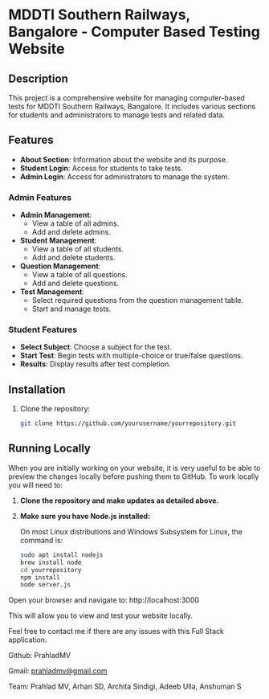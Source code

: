 # MDDTI Southern Railways, Bangalore - Computer Based Testing Website

## Description
This project is a comprehensive website for managing computer-based tests for MDDTI Southern Railways, Bangalore. It includes various sections for students and administrators to manage tests and related data.

## Features
- **About Section**: Information about the website and its purpose.
- **Student Login**: Access for students to take tests.
- **Admin Login**: Access for administrators to manage the system.

### Admin Features
- **Admin Management**:
  - View a table of all admins.
  - Add and delete admins.
- **Student Management**:
  - View a table of all students.
  - Add and delete students.
- **Question Management**:
  - View a table of all questions.
  - Add and delete questions.
- **Test Management**:
  - Select required questions from the question management table.
  - Start and manage tests.

### Student Features
- **Select Subject**: Choose a subject for the test.
- **Start Test**: Begin tests with multiple-choice or true/false questions.
- **Results**: Display results after test completion.

## Installation
1. Clone the repository:
   ```sh
   git clone https://github.com/yourusername/yourrepository.git

## Running Locally

When you are initially working on your website, it is very useful to be able to preview the changes locally before pushing them to GitHub. To work locally you will need to:

1. **Clone the repository and make updates as detailed above.**

2. **Make sure you have Node.js installed:**

   On most Linux distributions and Windows Subsystem for Linux, the command is:
   ```sh
   sudo apt install nodejs
   brew install node
   cd yourrepository
   npm install
   node server.js


Open your browser and navigate to:  http://localhost:3000

This will allow you to view and test your website locally.

Feel free to contact me if there are any issues with this Full Stack application. 

Github: PrahladMV

Gmail: prahladmv@gmail.com

Team: Prahlad MV, Arhan SD, Archita Sindigi, Adeeb Ulla, Anshuman S



